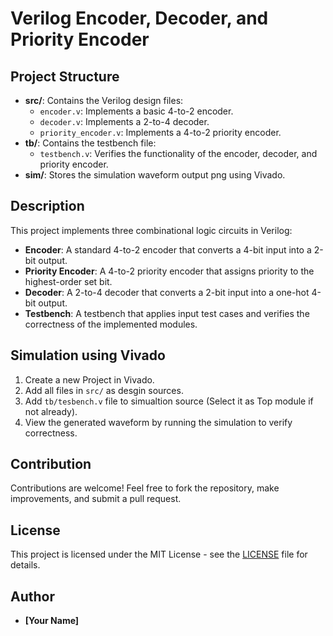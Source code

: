 # Verilog Encoder, Decoder, and Priority Encoder

## Project Structure
- **src/**: Contains the Verilog design files:
  - `encoder.v`: Implements a basic 4-to-2 encoder.
  - `decoder.v`: Implements a 2-to-4 decoder.
  - `priority_encoder.v`: Implements a 4-to-2 priority encoder.
- **tb/**: Contains the testbench file:
  - `testbench.v`: Verifies the functionality of the encoder, decoder, and priority encoder.
- **sim/**: Stores the simulation waveform output png using Vivado.

## Description
This project implements three combinational logic circuits in Verilog:
- **Encoder**: A standard 4-to-2 encoder that converts a 4-bit input into a 2-bit output.
- **Priority Encoder**: A 4-to-2 priority encoder that assigns priority to the highest-order set bit.
- **Decoder**: A 2-to-4 decoder that converts a 2-bit input into a one-hot 4-bit output.
- **Testbench**: A testbench that applies input test cases and verifies the correctness of the implemented modules.

## Simulation using Vivado
1. Create a new Project in Vivado.
2. Add all files in `src/` as desgin sources.
3. Add `tb/tesbench.v` file to simualtion source (Select it as Top module if not already).
3. View the generated waveform by running the simulation to verify correctness.

## Contribution
Contributions are welcome! Feel free to fork the repository, make improvements, and submit a pull request.

## License
This project is licensed under the MIT License - see the [LICENSE](LICENSE) file for details.

## Author
- **[Your Name]**

